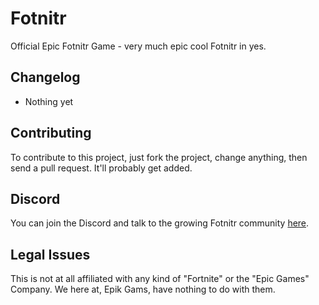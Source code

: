 # Fotnitr
Official Epic Fotnitr Game - very much epic cool Fotnitr in yes.

## Changelog

- Nothing yet

## Contributing

To contribute to this project, just fork the project, change anything, then send a pull request. It'll probably get added.

## Discord

You can join the Discord and talk to the growing Fotnitr community [here](https://discord.gg/S8E9sRgE6x).

## Legal Issues

This is not at all affiliated with any kind of "Fortnite" or the "Epic Games" Company. We here at, Epik Gams, have nothing to do with them.
